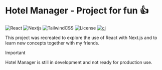 # Hotel Manager - Project for fun 👍

![React](https://img.shields.io/badge/React-v19.0.0-blue?logo=react)
![Nextjs](https://img.shields.io/badge/Next-v15.3.0-violet?logo=nextdotjs)
![TailwindCSS](https://img.shields.io/badge/Tailwind-v4-orange?logo=tailwindcss)
![License](https://img.shields.io/badge/License-MIT-green)
[![ci](https://github.com/HarenaFiantso/HotelManager-UI/actions/workflows/ci.yml/badge.svg)](https://github.com/HarenaFiantso/actions/actions/workflows/ci.yml)

This project was recreated to explore the use of React with Next.js and to learn new concepts together with my friends.

> [!IMPORTANT]
> Hotel Manager is still in development and not ready for production use.
